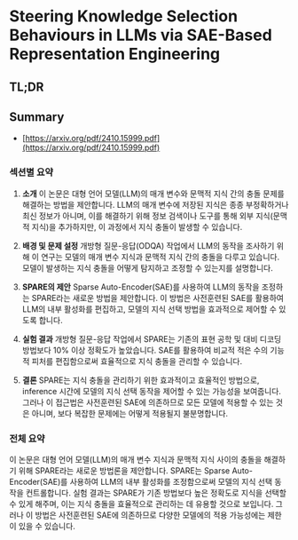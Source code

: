 # Steering Knowledge Selection Behaviours in LLMs via SAE-Based Representation Engineering
## TL;DR
## Summary
- [https://arxiv.org/pdf/2410.15999.pdf](https://arxiv.org/pdf/2410.15999.pdf)

### 섹션별 요약

1. **소개**
   이 논문은 대형 언어 모델(LLM)의 매개 변수와 문맥적 지식 간의 충돌 문제를 해결하는 방법을 제안합니다. LLM의 매개 변수에 저장된 지식은 종종 부정확하거나 최신 정보가 아니며, 이를 해결하기 위해 정보 검색이나 도구를 통해 외부 지식(문맥적 지식)을 추가하지만, 이 과정에서 지식 충돌이 발생할 수 있습니다.

2. **배경 및 문제 설정**
   개방형 질문-응답(ODQA) 작업에서 LLM의 동작을 조사하기 위해 이 연구는 모델의 매개 변수 지식과 문맥적 지식 간의 충돌을 다루고 있습니다. 모델이 발생하는 지식 충돌을 어떻게 탐지하고 조정할 수 있는지를 설명합니다.

3. **SPARE의 제안**
   Sparse Auto-Encoder(SAE)를 사용하여 LLM의 동작을 조정하는 SPARE라는 새로운 방법을 제안합니다. 이 방법은 사전훈련된 SAE를 활용하여 LLM의 내부 활성화를 편집하고, 모델의 지식 선택 방법을 효과적으로 제어할 수 있도록 합니다.

4. **실험 결과**
   개방형 질문-응답 작업에서 SPARE는 기존의 표현 공학 및 대비 디코딩 방법보다 10% 이상 정확도가 높았습니다. SAE를 활용하여 비교적 적은 수의 기능적 피처를 편집함으로써 효율적으로 지식 충돌을 관리할 수 있습니다.

5. **결론**
   SPARE는 지식 충돌을 관리하기 위한 효과적이고 효율적인 방법으로, inference 시간에 모델의 지식 선택 동작을 제어할 수 있는 가능성을 보여줍니다. 그러나 이 접근법은 사전훈련된 SAE에 의존하므로 모든 모델에 적용할 수 있는 것은 아니며, 보다 복잡한 문제에는 어떻게 적용될지 불분명합니다.

### 전체 요약

이 논문은 대형 언어 모델(LLM)의 매개 변수 지식과 문맥적 지식 사이의 충돌을 해결하기 위해 SPARE라는 새로운 방법론을 제안합니다. SPARE는 Sparse Auto-Encoder(SAE)를 사용하여 LLM의 내부 활성화를 조정함으로써 모델의 지식 선택 동작을 컨트롤합니다. 실험 결과는 SPARE가 기존 방법보다 높은 정확도로 지식을 선택할 수 있게 해주며, 이는 지식 충돌을 효율적으로 관리하는 데 유용할 것으로 보입니다. 그러나 이 방법은 사전훈련된 SAE에 의존하므로 다양한 모델에의 적용 가능성에는 제한이 있을 수 있습니다.